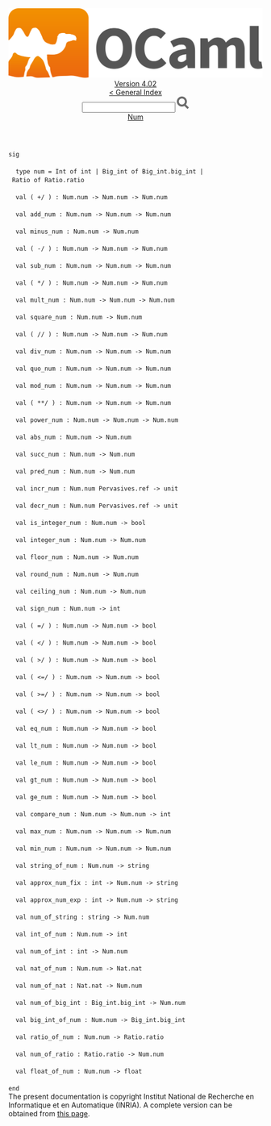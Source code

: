 <!-- ((! set title API !)) ((! set documentation !)) ((! set api !)) ((! set nobreadcrumb !)) -->
<div class="api"><header><nav class="toc brand"><a class="brand" href="https://ocaml.org/"><img src="colour-logo-gray.svg" class="svg" alt="OCaml"></a></nav><nav class="toc"><div class="toc_version"><a href="/docs" id="version-select">Version 4.02</a></div><a href="index.html">&lt; General Index</a><div class="api_search"><input type="text" name="apisearch" id="api_search" oninput="mySearch(false);" onkeypress="this.oninput();" onclick="this.oninput();" onpaste="this.oninput();">
<img src="search_icon.svg" alt="Search" class="svg" onclick="mySearch(false)"></div>
<div id="search_results"></div><div class="toc_title"><a href="Num.html">Num</a></div><ul></ul></nav></header>
<code class="code"><span class="keyword">sig</span><br>
&nbsp;&nbsp;<span class="keyword">type</span>&nbsp;num&nbsp;=&nbsp;<span class="constructor">Int</span>&nbsp;<span class="keyword">of</span>&nbsp;int&nbsp;<span class="keywordsign">|</span>&nbsp;<span class="constructor">Big_int</span>&nbsp;<span class="keyword">of</span>&nbsp;<span class="constructor">Big_int</span>.big_int&nbsp;<span class="keywordsign">|</span>&nbsp;<span class="constructor">Ratio</span>&nbsp;<span class="keyword">of</span>&nbsp;<span class="constructor">Ratio</span>.ratio<br>
&nbsp;&nbsp;<span class="keyword">val</span>&nbsp;(&nbsp;+/&nbsp;)&nbsp;:&nbsp;<span class="constructor">Num</span>.num&nbsp;<span class="keywordsign">-&gt;</span>&nbsp;<span class="constructor">Num</span>.num&nbsp;<span class="keywordsign">-&gt;</span>&nbsp;<span class="constructor">Num</span>.num<br>
&nbsp;&nbsp;<span class="keyword">val</span>&nbsp;add_num&nbsp;:&nbsp;<span class="constructor">Num</span>.num&nbsp;<span class="keywordsign">-&gt;</span>&nbsp;<span class="constructor">Num</span>.num&nbsp;<span class="keywordsign">-&gt;</span>&nbsp;<span class="constructor">Num</span>.num<br>
&nbsp;&nbsp;<span class="keyword">val</span>&nbsp;minus_num&nbsp;:&nbsp;<span class="constructor">Num</span>.num&nbsp;<span class="keywordsign">-&gt;</span>&nbsp;<span class="constructor">Num</span>.num<br>
&nbsp;&nbsp;<span class="keyword">val</span>&nbsp;(&nbsp;-/&nbsp;)&nbsp;:&nbsp;<span class="constructor">Num</span>.num&nbsp;<span class="keywordsign">-&gt;</span>&nbsp;<span class="constructor">Num</span>.num&nbsp;<span class="keywordsign">-&gt;</span>&nbsp;<span class="constructor">Num</span>.num<br>
&nbsp;&nbsp;<span class="keyword">val</span>&nbsp;sub_num&nbsp;:&nbsp;<span class="constructor">Num</span>.num&nbsp;<span class="keywordsign">-&gt;</span>&nbsp;<span class="constructor">Num</span>.num&nbsp;<span class="keywordsign">-&gt;</span>&nbsp;<span class="constructor">Num</span>.num<br>
&nbsp;&nbsp;<span class="keyword">val</span>&nbsp;(&nbsp;*/&nbsp;)&nbsp;:&nbsp;<span class="constructor">Num</span>.num&nbsp;<span class="keywordsign">-&gt;</span>&nbsp;<span class="constructor">Num</span>.num&nbsp;<span class="keywordsign">-&gt;</span>&nbsp;<span class="constructor">Num</span>.num<br>
&nbsp;&nbsp;<span class="keyword">val</span>&nbsp;mult_num&nbsp;:&nbsp;<span class="constructor">Num</span>.num&nbsp;<span class="keywordsign">-&gt;</span>&nbsp;<span class="constructor">Num</span>.num&nbsp;<span class="keywordsign">-&gt;</span>&nbsp;<span class="constructor">Num</span>.num<br>
&nbsp;&nbsp;<span class="keyword">val</span>&nbsp;square_num&nbsp;:&nbsp;<span class="constructor">Num</span>.num&nbsp;<span class="keywordsign">-&gt;</span>&nbsp;<span class="constructor">Num</span>.num<br>
&nbsp;&nbsp;<span class="keyword">val</span>&nbsp;(&nbsp;//&nbsp;)&nbsp;:&nbsp;<span class="constructor">Num</span>.num&nbsp;<span class="keywordsign">-&gt;</span>&nbsp;<span class="constructor">Num</span>.num&nbsp;<span class="keywordsign">-&gt;</span>&nbsp;<span class="constructor">Num</span>.num<br>
&nbsp;&nbsp;<span class="keyword">val</span>&nbsp;div_num&nbsp;:&nbsp;<span class="constructor">Num</span>.num&nbsp;<span class="keywordsign">-&gt;</span>&nbsp;<span class="constructor">Num</span>.num&nbsp;<span class="keywordsign">-&gt;</span>&nbsp;<span class="constructor">Num</span>.num<br>
&nbsp;&nbsp;<span class="keyword">val</span>&nbsp;quo_num&nbsp;:&nbsp;<span class="constructor">Num</span>.num&nbsp;<span class="keywordsign">-&gt;</span>&nbsp;<span class="constructor">Num</span>.num&nbsp;<span class="keywordsign">-&gt;</span>&nbsp;<span class="constructor">Num</span>.num<br>
&nbsp;&nbsp;<span class="keyword">val</span>&nbsp;mod_num&nbsp;:&nbsp;<span class="constructor">Num</span>.num&nbsp;<span class="keywordsign">-&gt;</span>&nbsp;<span class="constructor">Num</span>.num&nbsp;<span class="keywordsign">-&gt;</span>&nbsp;<span class="constructor">Num</span>.num<br>
&nbsp;&nbsp;<span class="keyword">val</span>&nbsp;(&nbsp;**/&nbsp;)&nbsp;:&nbsp;<span class="constructor">Num</span>.num&nbsp;<span class="keywordsign">-&gt;</span>&nbsp;<span class="constructor">Num</span>.num&nbsp;<span class="keywordsign">-&gt;</span>&nbsp;<span class="constructor">Num</span>.num<br>
&nbsp;&nbsp;<span class="keyword">val</span>&nbsp;power_num&nbsp;:&nbsp;<span class="constructor">Num</span>.num&nbsp;<span class="keywordsign">-&gt;</span>&nbsp;<span class="constructor">Num</span>.num&nbsp;<span class="keywordsign">-&gt;</span>&nbsp;<span class="constructor">Num</span>.num<br>
&nbsp;&nbsp;<span class="keyword">val</span>&nbsp;abs_num&nbsp;:&nbsp;<span class="constructor">Num</span>.num&nbsp;<span class="keywordsign">-&gt;</span>&nbsp;<span class="constructor">Num</span>.num<br>
&nbsp;&nbsp;<span class="keyword">val</span>&nbsp;succ_num&nbsp;:&nbsp;<span class="constructor">Num</span>.num&nbsp;<span class="keywordsign">-&gt;</span>&nbsp;<span class="constructor">Num</span>.num<br>
&nbsp;&nbsp;<span class="keyword">val</span>&nbsp;pred_num&nbsp;:&nbsp;<span class="constructor">Num</span>.num&nbsp;<span class="keywordsign">-&gt;</span>&nbsp;<span class="constructor">Num</span>.num<br>
&nbsp;&nbsp;<span class="keyword">val</span>&nbsp;incr_num&nbsp;:&nbsp;<span class="constructor">Num</span>.num&nbsp;<span class="constructor">Pervasives</span>.ref&nbsp;<span class="keywordsign">-&gt;</span>&nbsp;unit<br>
&nbsp;&nbsp;<span class="keyword">val</span>&nbsp;decr_num&nbsp;:&nbsp;<span class="constructor">Num</span>.num&nbsp;<span class="constructor">Pervasives</span>.ref&nbsp;<span class="keywordsign">-&gt;</span>&nbsp;unit<br>
&nbsp;&nbsp;<span class="keyword">val</span>&nbsp;is_integer_num&nbsp;:&nbsp;<span class="constructor">Num</span>.num&nbsp;<span class="keywordsign">-&gt;</span>&nbsp;bool<br>
&nbsp;&nbsp;<span class="keyword">val</span>&nbsp;integer_num&nbsp;:&nbsp;<span class="constructor">Num</span>.num&nbsp;<span class="keywordsign">-&gt;</span>&nbsp;<span class="constructor">Num</span>.num<br>
&nbsp;&nbsp;<span class="keyword">val</span>&nbsp;floor_num&nbsp;:&nbsp;<span class="constructor">Num</span>.num&nbsp;<span class="keywordsign">-&gt;</span>&nbsp;<span class="constructor">Num</span>.num<br>
&nbsp;&nbsp;<span class="keyword">val</span>&nbsp;round_num&nbsp;:&nbsp;<span class="constructor">Num</span>.num&nbsp;<span class="keywordsign">-&gt;</span>&nbsp;<span class="constructor">Num</span>.num<br>
&nbsp;&nbsp;<span class="keyword">val</span>&nbsp;ceiling_num&nbsp;:&nbsp;<span class="constructor">Num</span>.num&nbsp;<span class="keywordsign">-&gt;</span>&nbsp;<span class="constructor">Num</span>.num<br>
&nbsp;&nbsp;<span class="keyword">val</span>&nbsp;sign_num&nbsp;:&nbsp;<span class="constructor">Num</span>.num&nbsp;<span class="keywordsign">-&gt;</span>&nbsp;int<br>
&nbsp;&nbsp;<span class="keyword">val</span>&nbsp;(&nbsp;=/&nbsp;)&nbsp;:&nbsp;<span class="constructor">Num</span>.num&nbsp;<span class="keywordsign">-&gt;</span>&nbsp;<span class="constructor">Num</span>.num&nbsp;<span class="keywordsign">-&gt;</span>&nbsp;bool<br>
&nbsp;&nbsp;<span class="keyword">val</span>&nbsp;(&nbsp;&lt;/&nbsp;)&nbsp;:&nbsp;<span class="constructor">Num</span>.num&nbsp;<span class="keywordsign">-&gt;</span>&nbsp;<span class="constructor">Num</span>.num&nbsp;<span class="keywordsign">-&gt;</span>&nbsp;bool<br>
&nbsp;&nbsp;<span class="keyword">val</span>&nbsp;(&nbsp;&gt;/&nbsp;)&nbsp;:&nbsp;<span class="constructor">Num</span>.num&nbsp;<span class="keywordsign">-&gt;</span>&nbsp;<span class="constructor">Num</span>.num&nbsp;<span class="keywordsign">-&gt;</span>&nbsp;bool<br>
&nbsp;&nbsp;<span class="keyword">val</span>&nbsp;(&nbsp;&lt;=/&nbsp;)&nbsp;:&nbsp;<span class="constructor">Num</span>.num&nbsp;<span class="keywordsign">-&gt;</span>&nbsp;<span class="constructor">Num</span>.num&nbsp;<span class="keywordsign">-&gt;</span>&nbsp;bool<br>
&nbsp;&nbsp;<span class="keyword">val</span>&nbsp;(&nbsp;&gt;=/&nbsp;)&nbsp;:&nbsp;<span class="constructor">Num</span>.num&nbsp;<span class="keywordsign">-&gt;</span>&nbsp;<span class="constructor">Num</span>.num&nbsp;<span class="keywordsign">-&gt;</span>&nbsp;bool<br>
&nbsp;&nbsp;<span class="keyword">val</span>&nbsp;(&nbsp;&lt;&gt;/&nbsp;)&nbsp;:&nbsp;<span class="constructor">Num</span>.num&nbsp;<span class="keywordsign">-&gt;</span>&nbsp;<span class="constructor">Num</span>.num&nbsp;<span class="keywordsign">-&gt;</span>&nbsp;bool<br>
&nbsp;&nbsp;<span class="keyword">val</span>&nbsp;eq_num&nbsp;:&nbsp;<span class="constructor">Num</span>.num&nbsp;<span class="keywordsign">-&gt;</span>&nbsp;<span class="constructor">Num</span>.num&nbsp;<span class="keywordsign">-&gt;</span>&nbsp;bool<br>
&nbsp;&nbsp;<span class="keyword">val</span>&nbsp;lt_num&nbsp;:&nbsp;<span class="constructor">Num</span>.num&nbsp;<span class="keywordsign">-&gt;</span>&nbsp;<span class="constructor">Num</span>.num&nbsp;<span class="keywordsign">-&gt;</span>&nbsp;bool<br>
&nbsp;&nbsp;<span class="keyword">val</span>&nbsp;le_num&nbsp;:&nbsp;<span class="constructor">Num</span>.num&nbsp;<span class="keywordsign">-&gt;</span>&nbsp;<span class="constructor">Num</span>.num&nbsp;<span class="keywordsign">-&gt;</span>&nbsp;bool<br>
&nbsp;&nbsp;<span class="keyword">val</span>&nbsp;gt_num&nbsp;:&nbsp;<span class="constructor">Num</span>.num&nbsp;<span class="keywordsign">-&gt;</span>&nbsp;<span class="constructor">Num</span>.num&nbsp;<span class="keywordsign">-&gt;</span>&nbsp;bool<br>
&nbsp;&nbsp;<span class="keyword">val</span>&nbsp;ge_num&nbsp;:&nbsp;<span class="constructor">Num</span>.num&nbsp;<span class="keywordsign">-&gt;</span>&nbsp;<span class="constructor">Num</span>.num&nbsp;<span class="keywordsign">-&gt;</span>&nbsp;bool<br>
&nbsp;&nbsp;<span class="keyword">val</span>&nbsp;compare_num&nbsp;:&nbsp;<span class="constructor">Num</span>.num&nbsp;<span class="keywordsign">-&gt;</span>&nbsp;<span class="constructor">Num</span>.num&nbsp;<span class="keywordsign">-&gt;</span>&nbsp;int<br>
&nbsp;&nbsp;<span class="keyword">val</span>&nbsp;max_num&nbsp;:&nbsp;<span class="constructor">Num</span>.num&nbsp;<span class="keywordsign">-&gt;</span>&nbsp;<span class="constructor">Num</span>.num&nbsp;<span class="keywordsign">-&gt;</span>&nbsp;<span class="constructor">Num</span>.num<br>
&nbsp;&nbsp;<span class="keyword">val</span>&nbsp;min_num&nbsp;:&nbsp;<span class="constructor">Num</span>.num&nbsp;<span class="keywordsign">-&gt;</span>&nbsp;<span class="constructor">Num</span>.num&nbsp;<span class="keywordsign">-&gt;</span>&nbsp;<span class="constructor">Num</span>.num<br>
&nbsp;&nbsp;<span class="keyword">val</span>&nbsp;string_of_num&nbsp;:&nbsp;<span class="constructor">Num</span>.num&nbsp;<span class="keywordsign">-&gt;</span>&nbsp;string<br>
&nbsp;&nbsp;<span class="keyword">val</span>&nbsp;approx_num_fix&nbsp;:&nbsp;int&nbsp;<span class="keywordsign">-&gt;</span>&nbsp;<span class="constructor">Num</span>.num&nbsp;<span class="keywordsign">-&gt;</span>&nbsp;string<br>
&nbsp;&nbsp;<span class="keyword">val</span>&nbsp;approx_num_exp&nbsp;:&nbsp;int&nbsp;<span class="keywordsign">-&gt;</span>&nbsp;<span class="constructor">Num</span>.num&nbsp;<span class="keywordsign">-&gt;</span>&nbsp;string<br>
&nbsp;&nbsp;<span class="keyword">val</span>&nbsp;num_of_string&nbsp;:&nbsp;string&nbsp;<span class="keywordsign">-&gt;</span>&nbsp;<span class="constructor">Num</span>.num<br>
&nbsp;&nbsp;<span class="keyword">val</span>&nbsp;int_of_num&nbsp;:&nbsp;<span class="constructor">Num</span>.num&nbsp;<span class="keywordsign">-&gt;</span>&nbsp;int<br>
&nbsp;&nbsp;<span class="keyword">val</span>&nbsp;num_of_int&nbsp;:&nbsp;int&nbsp;<span class="keywordsign">-&gt;</span>&nbsp;<span class="constructor">Num</span>.num<br>
&nbsp;&nbsp;<span class="keyword">val</span>&nbsp;nat_of_num&nbsp;:&nbsp;<span class="constructor">Num</span>.num&nbsp;<span class="keywordsign">-&gt;</span>&nbsp;<span class="constructor">Nat</span>.nat<br>
&nbsp;&nbsp;<span class="keyword">val</span>&nbsp;num_of_nat&nbsp;:&nbsp;<span class="constructor">Nat</span>.nat&nbsp;<span class="keywordsign">-&gt;</span>&nbsp;<span class="constructor">Num</span>.num<br>
&nbsp;&nbsp;<span class="keyword">val</span>&nbsp;num_of_big_int&nbsp;:&nbsp;<span class="constructor">Big_int</span>.big_int&nbsp;<span class="keywordsign">-&gt;</span>&nbsp;<span class="constructor">Num</span>.num<br>
&nbsp;&nbsp;<span class="keyword">val</span>&nbsp;big_int_of_num&nbsp;:&nbsp;<span class="constructor">Num</span>.num&nbsp;<span class="keywordsign">-&gt;</span>&nbsp;<span class="constructor">Big_int</span>.big_int<br>
&nbsp;&nbsp;<span class="keyword">val</span>&nbsp;ratio_of_num&nbsp;:&nbsp;<span class="constructor">Num</span>.num&nbsp;<span class="keywordsign">-&gt;</span>&nbsp;<span class="constructor">Ratio</span>.ratio<br>
&nbsp;&nbsp;<span class="keyword">val</span>&nbsp;num_of_ratio&nbsp;:&nbsp;<span class="constructor">Ratio</span>.ratio&nbsp;<span class="keywordsign">-&gt;</span>&nbsp;<span class="constructor">Num</span>.num<br>
&nbsp;&nbsp;<span class="keyword">val</span>&nbsp;float_of_num&nbsp;:&nbsp;<span class="constructor">Num</span>.num&nbsp;<span class="keywordsign">-&gt;</span>&nbsp;float<br>
<span class="keyword">end</span></code><div class="copyright">The present documentation is copyright Institut National de Recherche en Informatique et en Automatique (INRIA). A complete version can be obtained from <a href="http://caml.inria.fr/pub/docs/manual-ocaml/">this page</a>.</div></div>